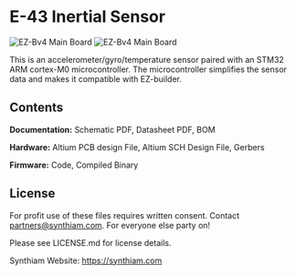 # E-43 Inertial Sensor

![EZ-Bv4 Main Board](https://live.staticflickr.com/65535/40785586263_a348ae7096_k.jpg)
![EZ-Bv4 Main Board](https://live.staticflickr.com/65535/46962806074_21fb103b8a_k.jpg)

This is an accelerometer/gyro/temperature sensor paired with an STM32 ARM cortex-M0 microcontroller. The microcontroller simplifies the sensor data and makes it compatible with EZ-builder.

## Contents

**Documentation:** Schematic PDF, Datasheet PDF, BOM

**Hardware:** Altium PCB design File, Altium SCH Design File, Gerbers

**Firmware:** Code, Compiled Binary

## License

For profit use of these files requires written consent. Contact partners@synthiam.com. For everyone else party on!

Please see LICENSE.md for license details.

Synthiam Website: https://synthiam.com
